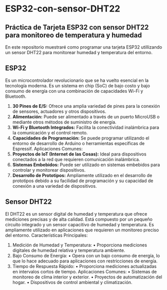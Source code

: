 # ESP32-con-sensor-DHT22
## Práctica de Tarjeta ESP32 con sensor DHT22 para monitoreo de temperatura y humedad
En este repositorio muestraré como programar una tarjeta ESP32 utillizando un sensor DHT22 para monitorear humedad y temperatura del entorno.
## ESP32
Es un microcontrolador revolucionario que se ha vuelto esencial en la tecnología moderna. Es un sistema en chip (SoC) de bajo costo y bajo consumo de energía con una combinación de capacidades Wi-Fi y Bluetooth. 

1.	**30 Pines de E/S:** Ofrece una amplia variedad de pines para la conexión de sensores, actuadores y otros dispositivos.
2.	**Alimentación:** Puede ser alimentado a través de un puerto MicroUSB o mediante otros métodos de suministro de energía.
3.	**Wi-Fi y Bluetooth Integrados:** Facilita la conectividad inalámbrica para la comunicación y el control remoto.
4.	**Capacidades de Programación:** Se puede programar utilizando el entorno de desarrollo de Arduino o herramientas específicas de Espressif.
Aplicaciones Comunes:
1.	**Proyectos de IoT (Internet de las Cosas):** Ideal para dispositivos conectados a la red que requieren comunicación inalámbrica.
2.	**Sistemas Embebidos:** Puede ser utilizado en sistemas embebidos para controlar y monitorear dispositivos.
3.	**Desarrollo de Prototipos:** Ampliamente utilizado en el desarrollo de prototipos debido a su facilidad de programación y su capacidad de conexión a una variedad de dispositivos.

## Sensor DHT22
El DHT22 es un sensor digital de humedad y temperatura que ofrece mediciones precisas y de alta calidad. Está compuesto por un pequeño circuito integrado y un sensor capacitivo de humedad y temperatura. 
Es ampliamente utilizado en aplicaciones que requieren un monitoreo preciso del entorno.
Características Principales:
1.	Medición de Humedad y Temperatura:
•	Proporciona mediciones digitales de humedad relativa y temperatura ambiente.
2.	Bajo Consumo de Energía:
•	Opera con un bajo consumo de energía, lo que lo hace adecuado para aplicaciones con restricciones de energía.
3.	Tiempo de Respuesta Rápido:
•	Proporciona mediciones actualizadas en intervalos cortos de tiempo.
Aplicaciones Comunes:
•	Sistemas de monitoreo de clima interior y exterior.
•	Proyectos de automatización del hogar.
•	Dispositivos de control ambiental y climatización.
